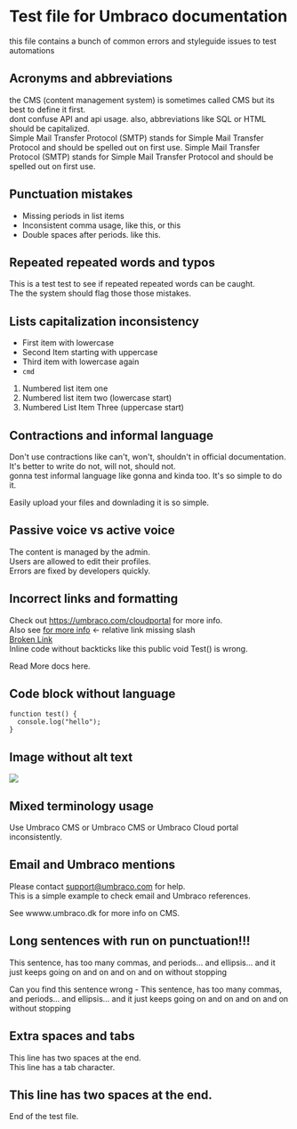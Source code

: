 
# Test file for Umbraco documentation

this file contains a bunch of common errors and styleguide issues to test automations

## Acronyms and abbreviations

the CMS (content management system) is sometimes called CMS but its best to define it first.  
dont confuse API and api usage. also, abbreviations like SQL or HTML should be capitalized.  
Simple Mail Transfer Protocol (SMTP) stands for Simple Mail Transfer Protocol and should be spelled out on first use.
Simple Mail Transfer Protocol (SMTP) stands for Simple Mail Transfer Protocol and should be spelled out on first use.

## Punctuation mistakes

- Missing periods in list items  
- Inconsistent comma usage, like this, or this  
- Double spaces after periods. like this.

## Repeated repeated words and typos

This is a test test to see if repeated repeated words can be caught.  
The the system should flag those those mistakes.

## Lists capitalization inconsistency

- First item with lowercase  
- Second Item starting with uppercase  
- Third item with lowercase again  
- `cmd`

1. Numbered list item one  
2. Numbered list item two (lowercase start)  
3. Numbered List Item Three (uppercase start)

## Contractions and informal language

Don't use contractions like can't, won't, shouldn't in official documentation.  
It's better to write do not, will not, should not.  
gonna test informal language like gonna and kinda too. It's so simple to do it.

Easily upload your files and downlading it is so simple.

## Passive voice vs active voice

The content is managed by the admin.  
Users are allowed to edit their profiles.  
Errors are fixed by developers quickly.

## Incorrect links and formatting

Check out https://umbraco.com/cloudportal for more info.  
Also see [for more info](cloudportal.md) <- relative link missing slash  
[Broken Link](../docs/not-exist.md)  
Inline code without backticks like this public void Test() is wrong.

Read More docs here.

## Code block without language

```
function test() {
  console.log("hello");
}
```

## Image without alt text

![](../images/umbraco-logo.png)

## Mixed terminology usage

Use Umbraco CMS or Umbraco CMS or Umbraco Cloud portal inconsistently.

## Email and Umbraco mentions

Please contact support@umbraco.com for help.  
This is a simple example to check email and Umbraco references.


See wwww.umbraco.dk for more info on CMS.

## Long sentences with run on punctuation!!!

This sentence, has too many commas, and periods... and ellipsis... and it just keeps going on and on and on and on without stopping

Can you find this sentence wrong - This sentence, has too many commas, and periods... and ellipsis... and it just keeps going on and on and on and on without stopping

## Extra spaces and tabs

This line has two spaces at the end.  
This line has a	tab character.



This line has two spaces at the end.  
---

End of the test file.  
